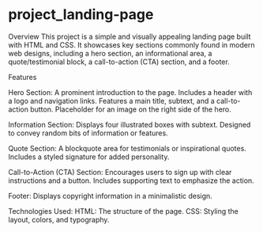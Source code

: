 # project_landing-page
Overview
This project is a simple and visually appealing landing page built with HTML and CSS. It showcases key sections commonly found in modern web designs, including a hero section, an informational area, a quote/testimonial block, a call-to-action (CTA) section, and a footer.

Features

Hero Section:
A prominent introduction to the page.
Includes a header with a logo and navigation links.
Features a main title, subtext, and a call-to-action button.
Placeholder for an image on the right side of the hero.

Information Section:
Displays four illustrated boxes with subtext.
Designed to convey random bits of information or features.

Quote Section:
A blockquote area for testimonials or inspirational quotes.
Includes a styled signature for added personality.

Call-to-Action (CTA) Section:
Encourages users to sign up with clear instructions and a button.
Includes supporting text to emphasize the action.

Footer:
Displays copyright information in a minimalistic design.

Technologies Used:
HTML: The structure of the page.
CSS: Styling the layout, colors, and typography.